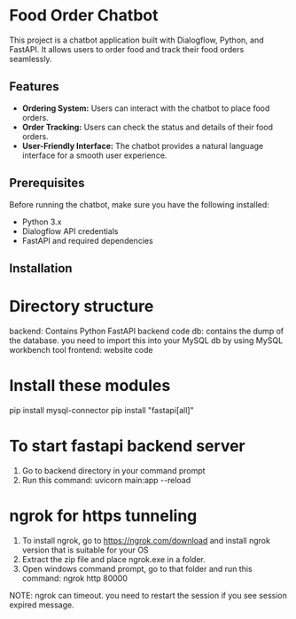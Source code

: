 # Food Order Chatbot

This project is a chatbot application built with Dialogflow, Python, and FastAPI. It allows users to order food and track their food orders seamlessly.

## Features

- **Ordering System:** Users can interact with the chatbot to place food orders.
- **Order Tracking:** Users can check the status and details of their food orders.
- **User-Friendly Interface:** The chatbot provides a natural language interface for a smooth user experience.

## Prerequisites

Before running the chatbot, make sure you have the following installed:

- Python 3.x
- Dialogflow API credentials
- FastAPI and required dependencies

## Installation
Directory structure
===================
backend: Contains Python FastAPI backend code
db: contains the dump of the database. you need to import this into your MySQL db by using MySQL workbench tool
frontend: website code

Install these modules
======================

pip install mysql-connector
pip install "fastapi[all]"

To start fastapi backend server
================================
1. Go to backend directory in your command prompt
2. Run this command: uvicorn main:app --reload

ngrok for https tunneling
================================
1. To install ngrok, go to https://ngrok.com/download and install ngrok version that is suitable for your OS
2. Extract the zip file and place ngrok.exe in a folder.
3. Open windows command prompt, go to that folder and run this command: ngrok http 80000

NOTE: ngrok can timeout. you need to restart the session if you see session expired message.


